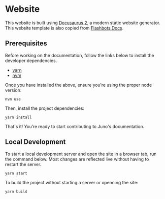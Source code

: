 # Website

This website is built using [Docusaurus 2](https://v2.docusaurus.io/), a modern static website generator.
This website template is also copied from [Flashbots Docs](https://github.com/flashbots/docs).

## Prerequisites

Before working on the documentation, follow the links below to install the developer dependencies.

- [yarn](https://yarnpkg.com/getting-started/install)
- [nvm](https://github.com/nvm-sh/nvm#install--update-script)

Once you have installed the above, ensure you're using the proper node version:

```shell
nvm use
```

Then, install the project dependencies:

```shell
yarn install
```

That's it! You're ready to start contributing to Juno's documentation.

## Local Development

To start a local development server and open the site in a browser tab, run the command below.
Most changes are reflected live without having to restart the server.

```shell
yarn start
```

To build the project without starting a server or openning the site:

```shell
yarn build
```
